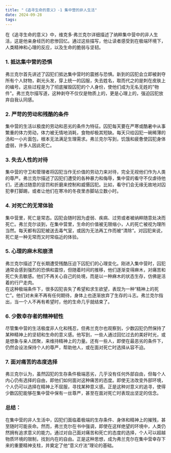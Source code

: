 ```yaml
---
title: "《追寻生命的意义》-1 集中营的非人生活"
date: 2024-09-28
tags: 
---
```

在《追寻生命的意义》中，维克多·弗兰克尔详细描述了纳粹集中营中的非人生活，这是他亲身经历的悲惨回忆。通过这些描写，他让读者感受到在极端环境下，人类精神和心理的反应，以及生命的脆弱与坚韧。

### 1. **抵达集中营的恐惧**
弗兰克尔首先讲述了囚犯们抵达集中营时的震撼与恐惧。新到的囚犯会立即被剥夺所有个人财物，剃光头发，穿上统一的囚服，失去姓名，取而代之的是刺在皮肤上的编号。这些过程是为了彻底摧毁囚犯的个人身份，使他们成为无名无姓的"物件"。弗兰克尔描写道，这种剥夺不仅仅是物质上的，更是心理上的，强迫囚犯放弃自我认同感。

### 2. **严苛的劳动和残酷的条件**
集中营的生活以极度的劳动和恶劣的条件为特征。囚犯每天要在严寒或酷暑中从事繁重的体力劳动，体力被无情地消耗，食物却极其短缺。每天只给囚犯一碗稀薄的汤和一小片面包，根本无法满足生理需求。弗兰克尔写到，饥饿和疲惫使囚犯身体虚弱，许多人因此死亡。

### 3. **失去人性的对待**
集中营的守卫和管理者将囚犯当作无价值的劳动力来对待，完全无视他们作为人类的尊严。弗兰克尔描述了囚犯们遭受的各种暴力和侮辱，集中营的看守不仅虐待他们，还通过随意的惩罚和折磨来控制和威慑囚犯。比如，看守们会无缘无故地对囚犯拳打脚踢，或者让他们在寒冷的冬夜里赤脚站立数小时。

### 4. **对死亡的无常体验**
集中营里，死亡是常态。囚犯会随时因为虚弱、疾病、过劳或者被纳粹随意处决而死亡。弗兰克尔谈到，在集中营里，生命的价值被无限缩小，人的死亡被视为理所当然。每天都有囚犯被送去毒气室，或因为无法再工作而被“清除”。对囚犯来说，死亡是一种无常而又时常临近的体验。

### 5. **心理的麻木和崩溃**
弗兰克尔描述了在长期遭受残酷压迫下囚犯们的心理变化。刚进入集中营时，囚犯通常会感到强烈的恐惧和震惊，但随着时间的推移，他们逐渐变得麻木，对痛苦和死亡失去敏感。他们不再关心自己的处境，而是以一种麻木的状态生存，仿佛是活着的行尸走肉。  
在这种极端条件下，很多囚犯丧失了希望和求生欲望，表现为一种“精神上的死亡”。他们对未来不再有任何期待，身体上也逐渐放弃了生存的斗志。弗兰克尔指出，当一个人不再有希望时，他的生命几乎就结束了。

### 6. **少数幸存者的精神韧性**
尽管集中营的生活极度非人化和残忍，但弗兰克尔也观察到，少数囚犯仍然保持了某种精神上的坚韧和生命的意义感。他写到，一些人通过回忆过去的美好时光，或是想象与亲人团聚，来维持精神上的力量。还有一些人，即使在最恶劣的条件下，仍然会设法保持个人的尊严，帮助他人，或在面对死亡时选择从容不迫。

### 7. **面对痛苦的态度选择**
弗兰克尔认为，虽然囚犯的生存条件极端恶劣，几乎没有任何外部自由，但每个人内心仍有选择的自由，即他们如何面对这种痛苦的态度。即使无法改变外部环境，个人仍可以选择在精神上不屈服，寻找某种意义感。正是这种对意义的追寻，使得少数囚犯能够在集中营中保有一丝尊严，甚至在面对死亡时表现出坚定的信念。

### 总结：
在集中营的非人生活中，囚犯们面临着极端的生存条件、身体和精神上的摧残，甚至随时可能丧命。然而，弗兰克尔在书中强调，即使在这样绝望的环境中，人类仍然拥有追求意义的能力。通过对自己面对痛苦和死亡的态度的选择，个人可以超越物质环境的限制，找到内在的自由。正是这种思想，成为弗兰克尔在集中营幸存下来的重要精神支柱，并奠定了他“意义疗法”理论的基础。